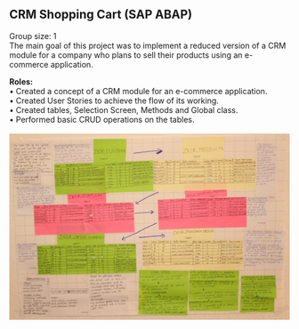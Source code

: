 <h2>CRM Shopping Cart (SAP ABAP)</h2>
<p>Group size: 1 <br>
The main goal of this project was to implement a reduced version of a CRM module for a company who plans to sell their products using an e-commerce application.</p>
<b>Roles:</b><br>
•	Created a concept of a CRM module for an e-commerce application.<br>
•	Created User Stories to achieve the flow of its working.<br>
•	Created tables, Selection Screen, Methods and Global class.<br>
•	Performed basic CRUD operations on the tables.<br><br>
<img src="https://github.com/Kavana-CR/Shopping-Cart/blob/master/UserStoryChart.JPG">

